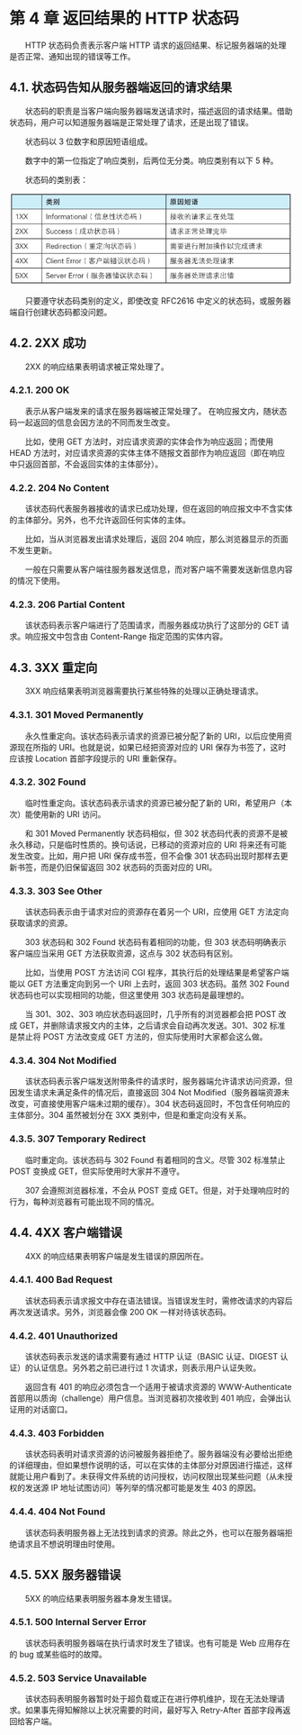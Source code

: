 # 第 4 章 返回结果的 HTTP 状态码

　　HTTP 状态码负责表示客户端 HTTP 请求的返回结果、标记服务器端的处理是否正常、通知出现的错误等工作。

## 4.1. 状态码告知从服务器端返回的请求结果

　　状态码的职责是当客户端向服务器端发送请求时，描述返回的请求结果。借助状态码，用户可以知道服务器端是正常处理了请求，还是出现了错误。

 　　状态码以 3 位数字和原因短语组成。

 　　数字中的第一位指定了响应类别，后两位无分类。响应类别有以下 5 种。

　　状态码的类别表：

![](image/状态码的类别.jpeg)

　　只要遵守状态码类别的定义，即使改变 RFC2616 中定义的状态码，或服务器端自行创建状态码都没问题。

## 4.2. 2XX 成功

　　2XX 的响应结果表明请求被正常处理了。

### 4.2.1. 200 OK 

　　表示从客户端发来的请求在服务器端被正常处理了。 在响应报文内，随状态码一起返回的信息会因方法的不同而发生改变。

　　比如，使用 GET 方法时，对应请求资源的实体会作为响应返回；而使用 HEAD 方法时，对应请求资源的实体主体不随报文首部作为响应返回（即在响应中只返回首部，不会返回实体的主体部分）。

### 4.2.2. 204 No Content

　　该状态码代表服务器接收的请求已成功处理，但在返回的响应报文中不含实体的主体部分。另外，也不允许返回任何实体的主体。

　　比如，当从浏览器发出请求处理后，返回 204 响应，那么浏览器显示的页面不发生更新。

　　一般在只需要从客户端往服务器发送信息，而对客户端不需要发送新信息内容的情况下使用。

### 4.2.3. 206 Partial Content

　　该状态码表示客户端进行了范围请求，而服务器成功执行了这部分的 GET 请求。响应报文中包含由 Content-Range 指定范围的实体内容。

## 4.3. 3XX 重定向 

　　3XX 响应结果表明浏览器需要执行某些特殊的处理以正确处理请求。

### 4.3.1. 301 Moved Permanently

　　永久性重定向。该状态码表示请求的资源已被分配了新的 URI，以后应使用资源现在所指的 URI。也就是说，如果已经把资源对应的 URI 保存为书签了，这时应该按 Location 首部字段提示的 URI 重新保存。 

### 4.3.2. 302 Found 

　　临时性重定向。该状态码表示请求的资源已被分配了新的 URI，希望用户（本次）能使用新的 URI 访问。

　　和 301 Moved Permanently 状态码相似，但 302 状态码代表的资源不是被永久移动，只是临时性质的。换句话说，已移动的资源对应的 URI 将来还有可能发生改变。比如，用户把 URI 保存成书签，但不会像 301 状态码出现时那样去更新书签，而是仍旧保留返回 302 状态码的页面对应的 URI。

### 4.3.3. 303 See Other 

　　该状态码表示由于请求对应的资源存在着另一个 URI，应使用 GET 方法定向获取请求的资源。 

　　303 状态码和 302 Found 状态码有着相同的功能，但 303 状态码明确表示客户端应当采用 GET 方法获取资源，这点与 302 状态码有区别。

　　比如，当使用 POST 方法访问 CGI 程序，其执行后的处理结果是希望客户端能以 GET 方法重定向到另一个 URI 上去时，返回 303 状态码。虽然 302 Found 状态码也可以实现相同的功能，但这里使用 303 状态码是最理想的。

　　当 301、302、303 响应状态码返回时，几乎所有的浏览器都会把 POST 改成 GET，并删除请求报文内的主体，之后请求会自动再次发送。301、302 标准是禁止将 POST 方法改变成 GET 方法的，但实际使用时大家都会这么做。

### 4.3.4. 304 Not Modified

　　该状态码表示客户端发送附带条件的请求时，服务器端允许请求访问资源，但因发生请求未满足条件的情况后，直接返回 304 Not Modified（服务器端资源未改变，可直接使用客户端未过期的缓存）。304 状态码返回时，不包含任何响应的主体部分。304 虽然被划分在 3XX 类别中，但是和重定向没有关系。

### 4.3.5. 307 Temporary Redirect

　　临时重定向。该状态码与 302 Found 有着相同的含义。尽管 302 标准禁止 POST 变换成 GET，但实际使用时大家并不遵守。

　　307 会遵照浏览器标准，不会从 POST 变成 GET。但是，对于处理响应时的行为，每种浏览器有可能出现不同的情况。

## 4.4. 4XX 客户端错误

　　4XX 的响应结果表明客户端是发生错误的原因所在。 

### 4.4.1. 400 Bad Request

　　该状态码表示请求报文中存在语法错误。当错误发生时，需修改请求的内容后再次发送请求。另外，浏览器会像 200 OK 一样对待该状态码。

### 4.4.2. 401 Unauthorized

　　该状态码表示发送的请求需要有通过 HTTP 认证（BASIC 认证、DIGEST 认证）的认证信息。另外若之前已进行过 1 次请求，则表示用户认证失败。

　　返回含有 401 的响应必须包含一个适用于被请求资源的 WWW-Authenticate 首部用以质询（challenge）用户信息。当浏览器初次接收到 401 响应，会弹出认证用的对话窗口。

### 4.4.3. 403 Forbidden

　　该状态码表明对请求资源的访问被服务器拒绝了。服务器端没有必要给出拒绝的详细理由，但如果想作说明的话，可以在实体的主体部分对原因进行描述，这样就能让用户看到了。未获得文件系统的访问授权，访问权限出现某些问题（从未授权的发送源 IP 地址试图访问）等列举的情况都可能是发生 403 的原因。 

### 4.4.4. 404 Not Found

　　该状态码表明服务器上无法找到请求的资源。除此之外，也可以在服务器端拒绝请求且不想说明理由时使用。

## 4.5. 5XX 服务器错误 

　　5XX 的响应结果表明服务器本身发生错误。

### 4.5.1. 500 Internal Server Error 

　　该状态码表明服务器端在执行请求时发生了错误。也有可能是 Web 应用存在的 bug 或某些临时的故障。

### 4.5.2. 503 Service Unavailable

　　该状态码表明服务器暂时处于超负载或正在进行停机维护，现在无法处理请求。如果事先得知解除以上状况需要的时间，最好写入 Retry-After 首部字段再返回给客户端。
